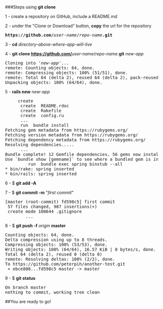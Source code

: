 ###Steps using <b>git clone</b>

1 - create a repository on GitHub, include a README.md

2 - under the "Clone or Download" button, <b>copy</b> the url for the repository
<pre>
<b>https://github.com/</b><em>user-name</em>/<em>repo-name</em><b>.git</b>
</pre>

3 - <b>cd</b> <em>directory-above-where-app-will-live</em>

4 - <b>git clone https://github.com/</b><em>user-name</em>/<em>repo-name</em>.<b>git</b>  <em>new-app</em>
<pre>
Cloning into '<em>new-app</em>'...
remote: Counting objects: 64, done.
remote: Compressing objects: 100% (51/51), done.
remote: Total 64 (delta 2), reused 64 (delta 2), pack-reused 0
Unpacking objects: 100% (64/64), done.
</pre>

5 - <b>rails new</b> <em>new-app</em>
<pre>
     create  
      create  README.rdoc
      create  Rakefile
      create  config.ru
      ...
      run  bundle install
Fetching gem metadata from https://rubygems.org/
Fetching version metadata from https://rubygems.org/
Fetching dependency metadata from https://rubygems.org/
Resolving dependencies.....
      ...
Bundle complete! 12 Gemfile dependencies, 56 gems now installed.
Use `bundle show [gemname]` to see where a bundled gem is installed.
         run  bundle exec spring binstub --all
* bin/rake: spring inserted
* bin/rails: spring inserted
</pre>

6 - $ <b>git add -A</b>

7 - $ <b>git commit -m</b> "<em>first commit</em>"
<pre>
[master (root-commit) fd598c5] first commit
 57 files changed, 987 insertions(+)
 create mode 100644 .gitignore
        ...
</pre>

8 - $ <b>git push -f</b> <em>origin</em> <b>master</b>
<pre>
Counting objects: 64, done.
Delta compression using up to 8 threads.
Compressing objects: 100% (53/53), done.
Writing objects: 100% (64/64), 16.57 KiB | 0 bytes/s, done.
Total 64 (delta 2), reused 0 (delta 0)
remote: Resolving deltas: 100% (2/2), done.
To https://github.com/peterpih/another-test.git
 + ebce808...fd598c5 master -> master 
</pre>
 
9 - $ <b>git status</b>
<pre>
On branch master
nothing to commit, working tree clean
</pre>

##You are ready to go!

